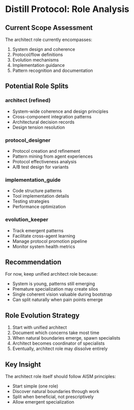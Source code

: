 # Distill Protocol: Role Analysis

## Current Scope Assessment

The architect role currently encompasses:
1. System design and coherence
2. Protocol/flow definitions
3. Evolution mechanisms
4. Implementation guidance
5. Pattern recognition and documentation

## Potential Role Splits

### architect (refined)
- System-wide coherence and design principles
- Cross-component integration patterns
- Architectural decision records
- Design tension resolution

### protocol_designer
- Protocol creation and refinement
- Pattern mining from agent experiences
- Protocol effectiveness analysis
- A/B test design for variants

### implementation_guide  
- Code structure patterns
- Tool implementation details
- Testing strategies
- Performance optimization

### evolution_keeper
- Track emergent patterns
- Facilitate cross-agent learning
- Manage protocol promotion pipeline
- Monitor system health metrics

## Recommendation

For now, keep unified architect role because:
- System is young, patterns still emerging
- Premature specialization may create silos
- Single coherent vision valuable during bootstrap
- Can split naturally when pain points emerge

## Role Evolution Strategy

1. Start with unified architect
2. Document which concerns take most time
3. When natural boundaries emerge, spawn specialists
4. Architect becomes coordinator of specialists
5. Eventually, architect role may dissolve entirely

## Key Insight

The architect role itself should follow AISM principles:
- Start simple (one role)
- Discover natural boundaries through work
- Split when beneficial, not prescriptively
- Allow emergent specialization